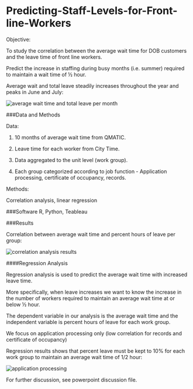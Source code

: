 # Predicting-Staff-Levels-for-Front-line-Workers

Objective:

To study the correlation between the average wait time for DOB customers and the leave time of front line workers.

Predict the increase in staffing during busy months (i.e. summer) required to maintain a wait time of ½ hour.

Average wait and total leave steadily increases throughout the year and peaks in June and July:

![average wait time and total leave per month](https://cloud.githubusercontent.com/assets/11237613/22993750/24c2030c-f392-11e6-810e-9d9dbcad259f.png)

###Data and Methods

Data:

1. 10 months of average wait time from QMATIC.

2. Leave time for each worker from City Time.

3. Data aggregated to the unit level (work group).

4. Each group categorized according to job function - Application processing, certificate of occupancy, records.


Methods:

Correlation analysis, linear regression

###Software
R, Python, Teableau

###Results

Correlation between average wait time and percent hours of leave per group:

![correlation analysis results](https://cloud.githubusercontent.com/assets/11237613/22994030/3a61a798-f393-11e6-8506-4b54e89161bf.PNG)

####Regression Analysis

Regression analysis is used to predict the average wait time with increased leave time.

More specifically, when leave increases we want to know the increase in the number of workers required to maintain an average wait time at or below ½ hour.

The dependent variable in our analysis is the average wait time and the independent variable is percent hours of leave for each work group.

We focus on application processing only (low correlation for records and certificate of occupancy)

Regression results shows that percent leave must be kept to 10% for each work group to maintain an average wait time of 1/2 hour:

![application processing](https://cloud.githubusercontent.com/assets/11237613/22994234/2fb06e64-f394-11e6-96f2-9a2c077b73dc.png)


For further discussion, see powerpoint discussion file.



